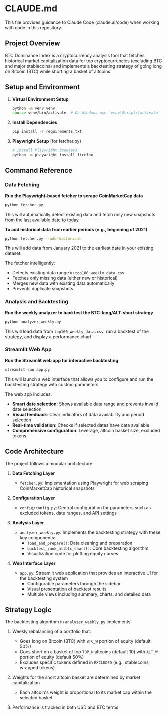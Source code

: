 # CLAUDE.md

This file provides guidance to Claude Code (claude.ai/code) when working with code in this repository.

## Project Overview

BTC Dominance Index is a cryptocurrency analysis tool that fetches historical market capitalization data for top cryptocurrencies (excluding BTC and major stablecoins) and implements a backtesting strategy of going long on Bitcoin (BTC) while shorting a basket of altcoins.

## Setup and Environment

1. **Virtual Environment Setup**
   ```bash
   python -m venv venv
   source venv/bin/activate  # On Windows use `venv\Scripts\activate`
   ```

2. **Install Dependencies**
   ```bash
   pip install -r requirements.txt
   ```

3. **Playwright Setup** (for fetcher.py)
   ```bash
   # Install Playwright browsers
   python -m playwright install firefox
   ```

## Command Reference

### Data Fetching

**Run the Playwright-based fetcher to scrape CoinMarketCap data**
```bash
python fetcher.py
```
This will automatically detect existing data and fetch only new snapshots from the last available date to today.

**To add historical data from earlier periods (e.g., beginning of 2021)**
```bash
python fetcher.py --add-historical
```
This will add data from January 2021 to the earliest date in your existing dataset.

The fetcher intelligently:
- Detects existing data range in `top100_weekly_data.csv`
- Fetches only missing data (either new or historical)
- Merges new data with existing data automatically
- Prevents duplicate snapshots

### Analysis and Backtesting

**Run the weekly analyzer to backtest the BTC-long/ALT-short strategy**
```bash
python analyzer_weekly.py
```
This will load data from `top100_weekly_data.csv`, run a backtest of the strategy, and display a performance chart.

### Streamlit Web App

**Run the Streamlit web app for interactive backtesting**
```bash
streamlit run app.py
```
This will launch a web interface that allows you to configure and run the backtesting strategy with custom parameters.

The web app includes:
- **Smart date selection**: Shows available data range and prevents invalid date selection
- **Visual feedback**: Clear indicators of data availability and period selection
- **Real-time validation**: Checks if selected dates have data available
- **Comprehensive configuration**: Leverage, altcoin basket size, excluded tokens

## Code Architecture

The project follows a modular architecture:

1. **Data Fetching Layer**
   - `fetcher.py`: Implementation using Playwright for web scraping CoinMarketCap historical snapshots

2. **Configuration Layer**
   - `config/config.py`: Central configuration for parameters such as excluded tokens, date ranges, and API settings

3. **Analysis Layer**
   - `analyzer_weekly.py`: Implements the backtesting strategy with these key components:
     - `load_and_prepare()`: Data cleaning and preparation
     - `backtest_rank_altbtc_short()`: Core backtesting algorithm
     - Visualization code for plotting equity curves

4. **Web Interface Layer**
   - `app.py`: Streamlit web application that provides an interactive UI for the backtesting system
     - Configurable parameters through the sidebar
     - Visual presentation of backtest results
     - Multiple views including summary, charts, and detailed data

## Strategy Logic

The backtesting algorithm in `analyzer_weekly.py` implements:

1. Weekly rebalancing of a portfolio that:
   - Goes long on Bitcoin (BTC) with `BTC_W` portion of equity (default 50%)
   - Goes short on a basket of top `TOP_N` altcoins (default 10) with `ALT_W` portion of equity (default 50%)
   - Excludes specific tokens defined in `EXCLUDED` (e.g., stablecoins, wrapped tokens)

2. Weights for the short altcoin basket are determined by market capitalization
   - Each altcoin's weight is proportional to its market cap within the selected basket

3. Performance is tracked in both USD and BTC terms